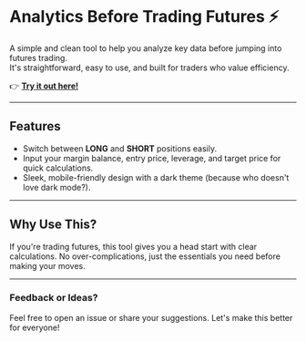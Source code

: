 # Analytics Before Trading Futures ⚡

A simple and clean tool to help you analyze key data before jumping into futures trading.  
It's straightforward, easy to use, and built for traders who value efficiency.

👉 **[Try it out here!](https://darkskull777.github.io)**  

---

## Features  
- Switch between **LONG** and **SHORT** positions easily.  
- Input your margin balance, entry price, leverage, and target price for quick calculations.  
- Sleek, mobile-friendly design with a dark theme (because who doesn't love dark mode?).

---

## Why Use This?  
If you're trading futures, this tool gives you a head start with clear calculations. No over-complications, just the essentials you need before making your moves.  

---

### Feedback or Ideas?  
Feel free to open an issue or share your suggestions. Let's make this better for everyone!  
